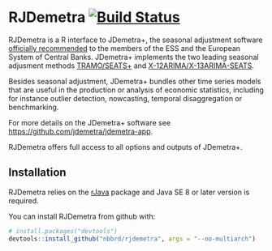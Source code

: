 
<!-- README.md is generated from README.Rmd. Please edit that file -->
RJDemetra [![Build Status](https://api.travis-ci.com/nbbrd/rjdemetra.svg?branch=master)](https://travis-ci.com/nbbrd/rjdemetra)
===============================================================================================================================

RJDemetra is a R interface to JDemetra+, the seasonal adjustment software [officially recommended](https://ec.europa.eu/eurostat/cros/system/files/Jdemetra_%20release.pdf) to the members of the ESS and the European System of Central Banks. JDemetra+ implements the two leading seasonal adjusment methods [TRAMO/SEATS+](http://www.bde.es/bde/en/secciones/servicios/Profesionales/Programas_estadi/Programas_estad_d9fa7f3710fd821.html) and [X-12ARIMA/X-13ARIMA-SEATS](https://www.census.gov/srd/www/x13as/).

Besides seasonal adjustment, JDemetra+ bundles other time series models that are useful in the production or analysis of economic statistics, including for instance outlier detection, nowcasting, temporal disaggregation or benchmarking.

For more details on the JDemetra+ software see <https://github.com/jdemetra/jdemetra-app>.

RJDemetra offers full access to all options and outputs of JDemetra+.

Installation
------------

RJDemetra relies on the [rJava](https://CRAN.R-project.org/package=rJava) package and Java SE 8 or later version is required.

You can install RJDemetra from github with:

``` r
# install.packages("devtools")
devtools::install_github("nbbrd/rjdemetra", args = "--no-multiarch")
```

